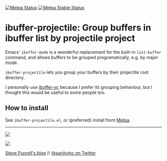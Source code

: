 [![Melpa Status](http://melpa.org/packages/ibuffer-projectile-badge.svg)](http://melpa.org/#/ibuffer-projectile)
[![Melpa Stable Status](http://stable.melpa.org/packages/ibuffer-projectile-badge.svg)](http://stable.melpa.org/#/ibuffer-projectile)

# ibuffer-projectile: Group buffers in ibuffer list by projectile project #

Emacs' `ibuffer-mode` is a wonderful replacement for the built-in
`list-buffer` command, and allows buffers to be grouped
programatically, e.g. by major mode.

`ibuffer-projectile` lets you group your buffers by their projectile
root directory.

I personally use [ibuffer-vc](https://github.com/purcell/ibuffer-vc)
because I prefer its grouping behaviour, but I thought this would be
useful to some people too.

## How to install ##

See `ibuffer-projectile.el`, or (preferred) install from [Melpa][Melpa].


[Melpa]: http://melpa.org "Melpa"

<hr>

[![](http://api.coderwall.com/purcell/endorsecount.png)](http://coderwall.com/purcell)

[![](http://www.linkedin.com/img/webpromo/btn_liprofile_blue_80x15.png)](http://uk.linkedin.com/in/stevepurcell)

[Steve Purcell's blog](http://www.sanityinc.com/) // [@sanityinc on Twitter](https://twitter.com/sanityinc)
